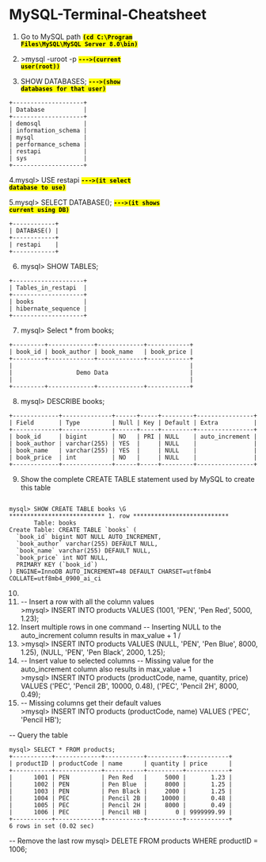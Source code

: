 # MySQL-Terminal-Cheatsheet

1. Go to MySQL path  <code style="background:yellow;color:black"><strong>(cd C:\Program Files\MySQL\MySQL Server 8.0\bin)</strong></code>

2. \>mysql -uroot -p   <code style="background:yellow;color:black"><strong>--->(current user(root))</strong></code>

3. SHOW DATABASES;  <code style="background:yellow;color:black"><strong>--->(show databases for that user)</strong></code>
```mysql
+--------------------+
| Database           |
+--------------------+
| demosql            |
| information_schema |
| mysql              |
| performance_schema |
| restapi            |
| sys                |
+--------------------+
```

4.mysql> USE restapi  <code style="background:yellow;color:black"><strong>--->(it select database to use)</strong></code>

5.mysql> SELECT DATABASE();   <code style="background:yellow;color:black"><strong>--->(it shows current using DB)</strong></code>
```mysql
+------------+
| DATABASE() |
+------------+
| restapi    |
+------------+
```

6.  mysql> SHOW TABLES; 
```mysql
+--------------------+
| Tables_in_restapi  |
+--------------------+
| books              |
| hibernate_sequence |
+--------------------+
```

7. mysql> Select * from books; 
```mysql
+---------+-------------+-------------+------------+
| book_id | book_author | book_name   | book_price |
+---------+-------------+-------------+------------+
|                                                  |
|                  Demo Data                       |
|                                                  |
+---------+-------------+-------------+------------+
```

8. mysql> DESCRIBE books; 
```mysql
+-------------+--------------+------+-----+---------+----------------+
| Field       | Type         | Null | Key | Default | Extra          |
+-------------+--------------+------+-----+---------+----------------+
| book_id     | bigint       | NO   | PRI | NULL    | auto_increment |
| book_author | varchar(255) | YES  |     | NULL    |                |
| book_name   | varchar(255) | YES  |     | NULL    |                |
| book_price  | int          | NO   |     | NULL    |                |
+-------------+--------------+------+-----+---------+----------------+
```

9. Show the complete CREATE TABLE statement used by MySQL to create this table
```mysql

mysql> SHOW CREATE TABLE books \G
*************************** 1. row ***************************
       Table: books
Create Table: CREATE TABLE `books` (
  `book_id` bigint NOT NULL AUTO_INCREMENT,
  `book_author` varchar(255) DEFAULT NULL,
  `book_name` varchar(255) DEFAULT NULL,
  `book_price` int NOT NULL,
  PRIMARY KEY (`book_id`)
) ENGINE=InnoDB AUTO_INCREMENT=48 DEFAULT CHARSET=utf8mb4 COLLATE=utf8mb4_0900_ai_ci
```

10. <ol>
<li>-- Insert a row with all the column values</li>
>mysql> INSERT INTO products VALUES (1001, 'PEN', 'Pen Red', 5000, 1.23);

 
<li> Insert multiple rows in one command
-- Inserting NULL to the auto_increment column results in max_value + 1 /<li>
>mysql> INSERT INTO products VALUES
         (NULL, 'PEN', 'Pen Blue',  8000, 1.25),
         (NULL, 'PEN', 'Pen Black', 2000, 1.25);

 
<li>-- Insert value to selected columns
-- Missing value for the auto_increment column also results in max_value + 1</li>
>mysql> INSERT INTO products (productCode, name, quantity, price) VALUES
         ('PEC', 'Pencil 2B', 10000, 0.48),
         ('PEC', 'Pencil 2H', 8000, 0.49);

 
<li>-- Missing columns get their default values</li>
>mysql> INSERT INTO products (productCode, name) VALUES ('PEC', 'Pencil HB');

 </ol>
 
-- Query the table
```mysql
mysql> SELECT * FROM products;
+-----------+-------------+-----------+----------+------------+
| productID | productCode | name      | quantity | price      |
+-----------+-------------+-----------+----------+------------+
|      1001 | PEN         | Pen Red   |     5000 |       1.23 |
|      1002 | PEN         | Pen Blue  |     8000 |       1.25 |
|      1003 | PEN         | Pen Black |     2000 |       1.25 |
|      1004 | PEC         | Pencil 2B |    10000 |       0.48 |
|      1005 | PEC         | Pencil 2H |     8000 |       0.49 |
|      1006 | PEC         | Pencil HB |        0 | 9999999.99 |
+-----------+-------------+-----------+----------+------------+
6 rows in set (0.02 sec)
 ```
-- Remove the last row
mysql> DELETE FROM products WHERE productID = 1006;


